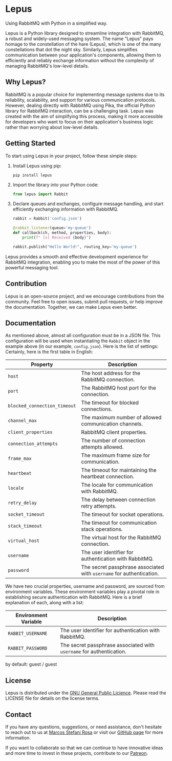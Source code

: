 # Lepus

Using RabbitMQ with Python in a simplified way.

Lepus is a Python library designed to streamline integration with RabbitMQ, a robust and widely-used messaging system. The name "Lepus" pays homage to the constellation of the hare (Lepus), which is one of the many constellations that dot the night sky. Similarly, Lepus simplifies communication between your application's components, allowing them to efficiently and reliably exchange information without the complexity of managing RabbitMQ's low-level details.

## Why Lepus?

RabbitMQ is a popular choice for implementing message systems due to its reliability, scalability, and support for various communication protocols. However, dealing directly with RabbitMQ using Pika, the official Python library for RabbitMQ interaction, can be a challenging task. Lepus was created with the aim of simplifying this process, making it more accessible for developers who want to focus on their application's business logic rather than worrying about low-level details.

## Getting Started

To start using Lepus in your project, follow these simple steps:

1. Install Lepus using pip:

   ```
   pip install lepus
   ```
2. Import the library into your Python code:

   ```python
   from lepus import Rabbit
   ```
3. Declare queues and exchanges, configure message handling, and start efficiently exchanging information with RabbitMQ.

   ```python
   rabbit = Rabbit('config.json')

   @rabbit.listener(queue='my-queue')
   def callback(ch, method, properties, body):
       print(f" [x] Received {body}")

   rabbit.publish("Hello World!", routing_key='my-queue')
   ```

Lepus provides a smooth and effective development experience for RabbitMQ integration, enabling you to make the most of the power of this powerful messaging tool.

## Contribution

Lepus is an open-source project, and we encourage contributions from the community. Feel free to open issues, submit pull requests, or help improve the documentation. Together, we can make Lepus even better.

## Documentation

As mentioned above, almost all configuration must be in a JSON file. This configuration will be used when instantiating the `Rabbit` object in the example above (in our example, `config.json`). Here is the list of settings:
Certainly, here is the first table in English:

| Property                       | Description                                                         |
|--------------------------------|---------------------------------------------------------------------|
| `host`                         | The host address for the RabbitMQ connection.                        |
| `port`                         | The RabbitMQ host port for the connection.                           |
| `blocked_connection_timeout`   | The timeout for blocked connections.                                 |
| `channel_max`                  | The maximum number of allowed communication channels.                |
| `client_properties`            | RabbitMQ client properties.                                          |
| `connection_attempts`          | The number of connection attempts allowed.                           |
| `frame_max`                    | The maximum frame size for communication.                            |
| `heartbeat`                    | The timeout for maintaining the heartbeat connection.                |
| `locale`                       | The locale for communication with RabbitMQ.                          |
| `retry_delay`                  | The delay between connection retry attempts.                         |
| `socket_timeout`               | The timeout for socket operations.                                   |
| `stack_timeout`                | The timeout for communication stack operations.                      |
| `virtual_host`                 | The virtual host for the RabbitMQ connection.                        |
| `username`                     | The user identifier for authentication with RabbitMQ.                |
| `password`                     | The secret passphrase associated with `username` for authentication. |

We have two crucial properties, username and password, are sourced from environment variables. These environment variables play a pivotal role in establishing secure authentication with RabbitMQ. Here is a brief explanation of each, along with a list:

| Environment Variable | Description                                      |
|-----------------------|--------------------------------------------------|
| `RABBIT_USERNAME`            | The user identifier for authentication with RabbitMQ. |
| `RABBIT_PASSWORD`            | The secret passphrase associated with `username` for authentication. |

by default: guest / guest

## License

Lepus is distributed under the [GNU General Public Licience](https://www.gnu.org/licenses/gpl-3.0.html). Please read the LICENSE file for details on the license terms.

## Contact

If you have any questions, suggestions, or need assistance, don't hesitate to reach out to us at [Marcos Stefani Rosa](mailto:elaradevsolutions@gmail.com) or visit our [GitHub page](https://github.com/ElaraDevSolutions) for more information.

If you want to collaborate so that we can continue to have innovative ideas and more time to invest in these projects, contribute to our [Patreon](https://www.patreon.com/ElaraSolutions).
